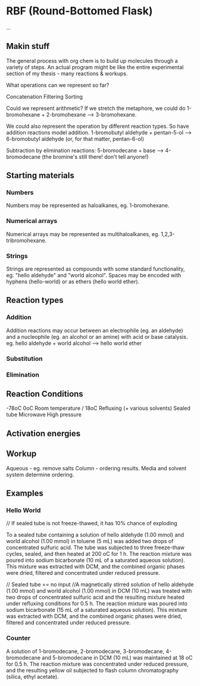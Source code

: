 # RBF (Round-Bottomed Flask)

...

## Makin stuff

The general process with org chem is to build up molecules through a variety of steps.
An actual program might be like the entire experimental section of my thesis - many reactions & workups.

What operations can we represent so far?

Concatenation
Filtering
Sorting

Could we represent arithmetic? If we stretch the metaphore, we could do 1-bromohexane + 2-bromohexane --> 3-bromohexane.

We could also represent the operation by different reaction types. So have addition reactions model addition.
1-bromobutyl aldehyde + pentan-5-ol --> 6-bromobutyl aldehyde (or, for that matter, pentan-6-ol)

Subtraction by elimination reactions:
5-bromodecane + base --> 4-bromodecane (the bromine's still there! don't tell anyone!)




## Starting materials

### Numbers

Numbers may be represented as haloalkanes, eg. 1-bromohexane.

### Numerical arrays

Numerical arrays may be represented as multihaloalkanes, eg. 1,2,3-tribromohexane.

### Strings

Strings are represented as compounds with some standard functionality, eg. "hello aldehyde" and "world alcohol". Spaces may be encoded with hyphens (hello-world) or as ethers (hello world ether).



## Reaction types

### Addition

Addition reactions may occur between an electrophile (eg. an aldehyde) and a nucleophile (eg. an alcohol or an amine) with acid or base catalysis.
eg. hello aldehyde + world alcohol --> hello world ether

### Substitution

### Elimination


## Reaction Conditions

-78oC
0oC
Room temperature / 18oC
Refluxing (+ various solvents)
Sealed tube
Microwave
High pressure


## Activation energies


## Workup

Aqueous - eg. remove salts
Column - ordering results. Media and solvent system determine ordering.


## Examples

### Hello World

// If sealed tube is not freeze-thawed, it has 10% chance of exploding

To a sealed tube containing a solution of hello aldehyde (1.00 mmol) and world alcohol (1.00 mmol) in toluene (5 mL) was added two drops of concentrated sulfuric acid. The tube was subjected to three freeze-thaw cycles, sealed, and then heated at 200 oC for 1 h. The reaction mixture was poured into sodium bicarbonate (10 mL of a saturated aqueous solution). This mixture was extracted with DCM, and the combined organic phases were dried, filtered and concentrated under reduced pressure.

// Sealed tube == no input
//A magnetically stirred solution of hello aldehyde (1.00 mmol) and world alcohol (1.00 mmol) in DCM (10 mL) was treated with two drops of concentrated sulfuric acid and the resulting mixture heated under refluxing conditions for 0.5 h. The reaction mixture was poured into sodium bicarbonate (15 mL of a saturated aqueous solution). This mixture was extracted with DCM, and the combined organic phases were dried, filtered and concentrated under reduced pressure.


### Counter

A solution of 1-bromodecane, 2-bromodecane, 3-bromodecane, 4-bromodecane and 5-bromodecane in DCM (10 mL) was maintained at 18 oC for 0.5 h. The reaction mixture was concentrated under reduced pressure, and the resulting yellow oil subjected to flash column chromatography (silica, ethyl acetate).


